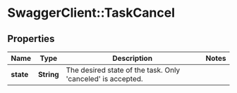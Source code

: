 # SwaggerClient::TaskCancel

## Properties
Name | Type | Description | Notes
------------ | ------------- | ------------- | -------------
**state** | **String** | The desired state of the task. Only &#39;canceled&#39; is accepted. | 


